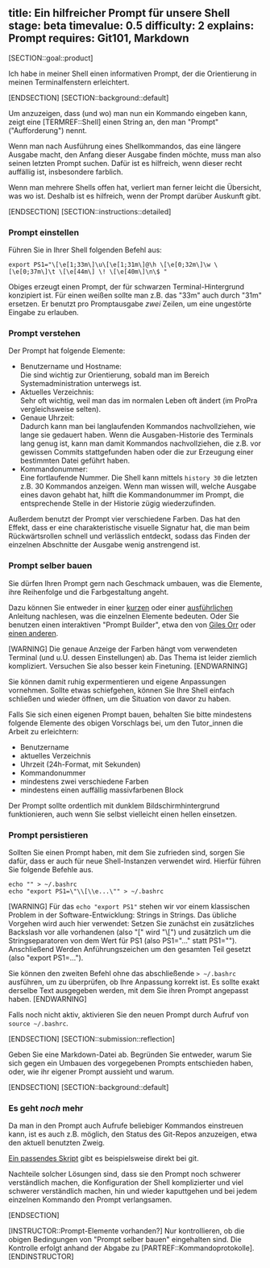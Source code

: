 title: Ein hilfreicher Prompt für unsere Shell
stage: beta
timevalue: 0.5
difficulty: 2
explains: Prompt
requires: Git101, Markdown
---
[SECTION::goal::product]

Ich habe in meiner Shell einen informativen Prompt, der die Orientierung 
in meinen Terminalfenstern erleichtert.

[ENDSECTION]
[SECTION::background::default]

Um anzuzeigen, dass (und wo) man nun ein Kommando eingeben kann,
zeigt eine [TERMREF::Shell] einen String an, den man "Prompt" ("Aufforderung") nennt.

Wenn man nach Ausführung eines Shellkommandos, das eine längere Ausgabe macht,
den Anfang dieser Ausgabe finden möchte, muss man also seinen letzten Prompt suchen.
Dafür ist es hilfreich, wenn dieser recht auffällig ist, insbesondere farblich.

Wenn man mehrere Shells offen hat, verliert man ferner leicht die Übersicht,
was wo ist. Deshalb ist es hilfreich, wenn der Prompt darüber Auskunft gibt.

[ENDSECTION]
[SECTION::instructions::detailed]

### Prompt einstellen

Führen Sie in Ihrer Shell folgenden Befehl aus:
```
export PS1="\[\e[1;33m\]\u\[\e[1;31m\]@\h \[\e[0;32m\]\w \[\e[0;37m\]\t \[\e[44m\] \! \[\e[40m\]\n\$ "
```  

Obiges erzeugt einen Prompt, der für schwarzen Terminal-Hintergrund konzipiert ist.
Für einen weißen sollte man z.B. das "33m" auch durch "31m" ersetzen.
Er benutzt pro Promptausgabe _zwei_ Zeilen, um eine ungestörte Eingabe zu erlauben.


### Prompt verstehen

Der Prompt hat folgende Elemente:

- Benutzername und Hostname:  
  Die sind wichtig zur Orientierung, sobald man im Bereich Systemadministration unterwegs ist.
- Aktuelles Verzeichnis:  
  Sehr oft wichtig, weil man das im normalen Leben oft ändert
  (im ProPra vergleichsweise selten).
- Genaue Uhrzeit:  
  Dadurch kann man bei langlaufenden Kommandos nachvollziehen, wie lange
  sie gedauert haben.
  Wenn die Ausgaben-Historie des Terminals lang genug ist, kann man damit Kommandos nachvollziehen,
  die z.B. vor gewissen Commits stattgefunden haben oder die zur Erzeugung einer bestimmten
  Datei geführt haben.
- Kommandonummer:  
  Eine fortlaufende Nummer.
  Die Shell kann mittels `history 30` die letzten z.B. 30 Kommandos anzeigen.
  Wenn man wissen will, welche Ausgabe eines davon gehabt hat, hilft die Kommandonummer im Prompt,
  die entsprechende Stelle in der Historie zügig wiederzufinden.

Außerdem benutzt der Prompt vier verschiedene Farben.
Das hat den Effekt, dass er eine charakteristische visuelle Signatur hat, die man beim
Rückwärtsrollen schnell und verlässlich entdeckt, sodass das Finden der einzelnen
Abschnitte der Ausgabe wenig anstrengend ist.


### Prompt selber bauen

Sie dürfen Ihren Prompt gern nach Geschmack umbauen, was die Elemente,
ihre Reihenfolge und die Farbgestaltung angeht.

Dazu können Sie entweder in einer
[kurzen](https://ss64.com/bash/syntax-prompt.html)
oder einer
[ausführlichen](https://www.gilesorr.com/bashprompt/howto/)
Anleitung nachlesen, was die einzelnen Elemente bedeuten.
Oder Sie benutzen einen interaktiven "Prompt Builder",
etwa den von 
[Giles Orr](https://www.gilesorr.com/bashprompt/bpb/)
oder
[einen anderen](https://duckduckgo.com/?q=bash+prompt+generator).

[WARNING]
Die genaue Anzeige der Farben hängt vom verwendeten Terminal (und u.U. dessen Einstellungen) ab.
Das Thema ist leider ziemlich kompliziert.
Versuchen Sie also besser kein Finetuning.
[ENDWARNING]

Sie können damit ruhig expermentieren und eigene Anpassungen vornehmen. Sollte etwas schiefgehen,
können Sie Ihre Shell einfach schließen und wieder öffnen, um die Situation von davor zu haben.

Falls Sie sich einen eigenen Prompt bauen, behalten Sie bitte mindestens folgende Elemente
des obigen Vorschlags bei, um den Tutor_innen die Arbeit zu erleichtern:

- Benutzername
- aktuelles Verzeichnis
- Uhrzeit (24h-Format, mit Sekunden)
- Kommandonummer
- mindestens zwei verschiedene Farben
- mindestens einen auffällig massivfarbenen Block

Der Prompt sollte ordentlich mit dunklem Bildschirmhintergrund funktionieren,
auch wenn Sie selbst vielleicht einen hellen einsetzen.

### Prompt persistieren

Sollten Sie einen Prompt haben, mit dem Sie zufrieden sind, sorgen Sie dafür, dass er auch für neue
Shell-Instanzen verwendet wird. Hierfür führen Sie folgende Befehle aus.

```
echo "" > ~/.bashrc
echo "export PS1=\"\\[\\e...\"" > ~/.bashrc
```

[WARNING]
Für das `echo "export PS1"` stehen wir vor einem klassischen Problem in der Software-Entwicklung:
Strings in Strings. Das übliche Vorgehen wird auch hier verwendet:
Setzen Sie zunächst ein zusätzliches Backslash vor alle vorhandenen (also "\[" wird "\\[") und
zusätzlich um die Stringseparatoren von dem Wert für PS1 (also PS1=\"...\" statt PS1="").
Anschließend Werden Anführungszeichen um den gesamten Teil gesetzt (also "export PS1=...").

Sie können den zweiten Befehl ohne das abschließende `> ~/.bashrc` ausführen, um zu überprüfen, ob
Ihre Anpassung korrekt ist. Es sollte exakt derselbe Text ausgegeben werden, mit dem Sie ihren
Prompt angepasst haben.
[ENDWARNING]

Falls noch nicht aktiv, aktivieren Sie den neuen Prompt durch Aufruf von `source ~/.bashrc`.

[ENDSECTION]
[SECTION::submission::reflection]

Geben Sie eine Markdown-Datei ab.
Begründen Sie entweder, warum Sie sich gegen ein Umbauen des vorgegebenen Prompts entschieden haben,
oder, wie ihr eigener Prompt aussieht und warum.

[ENDSECTION]
[SECTION::background::default]

### Es geht _noch_ mehr

Da man in den Prompt auch Aufrufe beliebiger Kommandos einstreuen kann,
ist es auch z.B. möglich, den Status des Git-Repos anzuzeigen,
etwa den aktuell benutzten Zweig.

[Ein passendes Skript](https://github.com/git/git/blob/master/contrib/completion/git-prompt.sh)
gibt es beispielsweise direkt bei git.

Nachteile solcher Lösungen sind, dass sie den Prompt noch schwerer verständlich machen,
die Konfiguration der Shell komplizierter und viel schwerer verständlich machen,
hin und wieder kaputtgehen und
bei jedem einzelnen Kommando den Prompt verlangsamen.

[ENDSECTION]

[INSTRUCTOR::Prompt-Elemente vorhanden?]
Nur kontrollieren, ob die obigen Bedingungen von
"Prompt selber bauen" eingehalten sind.
Die Kontrolle erfolgt anhand der Abgabe zu [PARTREF::Kommandoprotokolle].
[ENDINSTRUCTOR]
